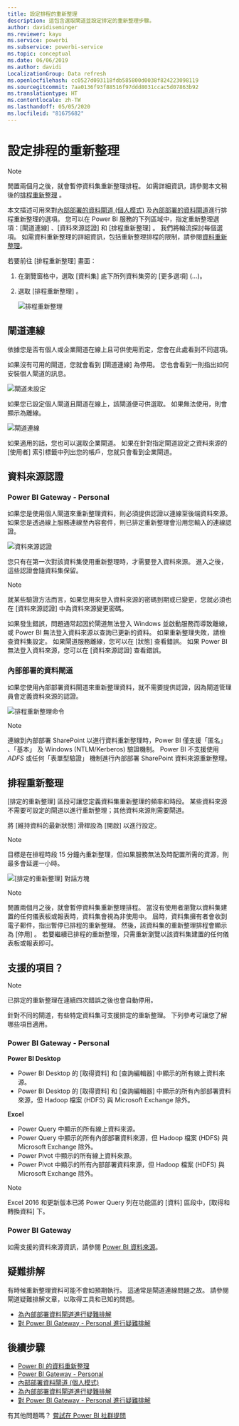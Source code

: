```yaml
---
title: 設定排程的重新整理
description: 這包含選取閘道並設定排定的重新整理步驟。
author: davidiseminger
ms.reviewer: kayu
ms.service: powerbi
ms.subservice: powerbi-service
ms.topic: conceptual
ms.date: 06/06/2019
ms.author: davidi
LocalizationGroup: Data refresh
ms.openlocfilehash: cc0527d093118fdb585800d0038f824223098119
ms.sourcegitcommit: 7aa0136f93f88516f97ddd8031ccac5d07863b92
ms.translationtype: HT
ms.contentlocale: zh-TW
ms.lasthandoff: 05/05/2020
ms.locfileid: "81675682"
---
```

# <a name="configure-scheduled-refresh"></a>設定排程的重新整理

>[!NOTE]
>閒置兩個月之後，就會暫停資料集重新整理排程。 如需詳細資訊，請參閱本文稍後的[排程重新整理](#scheduled-refresh)  。

本文描述可用來對[內部部署的資料閘道 (個人模式)](service-gateway-personal-mode.md) 及[內部部署的資料閘道](service-gateway-onprem.md)進行排程重新整理的選項。 您可以在 Power BI 服務的下列區域中，指定重新整理選項：[閘道連線]  、[資料來源認證]  和 [排程重新整理]  。 我們將輪流探討每個選項。 如需資料重新整理的詳細資訊，包括重新整理排程的限制，請參閱[資料重新整理](refresh-data.md#data-refresh)。

若要前往 [排程重新整理]  畫面：

1. 在瀏覽窗格中，選取 [資料集]  底下所列資料集旁的 [更多選項]  (...)。
2. 選取 [排程重新整理]  。

    ![排程重新整理](media/refresh-scheduled-refresh/dataset-menu.png)

## <a name="gateway-connection"></a>閘道連線

依據您是否有個人或企業閘道在線上且可供使用而定，您會在此處看到不同選項。

如果沒有可用的閘道，您就會看到 [閘道連線]  為停用。 您也會看到一則指出如何安裝個人閘道的訊息。

![閘道未設定](media/refresh-scheduled-refresh/gateway-not-configured.png)

如果您已設定個人閘道且閘道在線上，該閘道便可供選取。 如果無法使用，則會顯示為離線。

![閘道連線](media/refresh-scheduled-refresh/gateway-connection.png)

如果適用的話，您也可以選取企業閘道。 如果在針對指定閘道設定之資料來源的 [使用者]  索引標籤中列出您的帳戶，您就只會看到企業閘道。

## <a name="data-source-credentials"></a>資料來源認證

### <a name="power-bi-gateway---personal"></a>Power BI Gateway - Personal

如果您是使用個人閘道來重新整理資料，則必須提供認證以連線至後端資料來源。 如果您是透過線上服務連線至內容套件，則已排定重新整理會沿用您輸入的連線認證。

![資料來源認證](media/refresh-scheduled-refresh/data-source-credentials-pgw.png)

您只有在第一次對該資料集使用重新整理時，才需要登入資料來源。 進入之後，這些認證會隨資料集保留。

> [!NOTE]
> 就某些驗證方法而言，如果您用來登入資料來源的密碼到期或已變更，您就必須也在 [資料來源認證]  中為資料來源變更密碼。

如果發生錯誤，問題通常起因於閘道無法登入 Windows 並啟動服務而導致離線，或 Power BI 無法登入資料來源以查詢已更新的資料。 如果重新整理失敗，請檢查資料集設定。 如果閘道服務離線，您可以在 [狀態]  查看錯誤。 如果 Power BI 無法登入資料來源，您可以在 [資料來源認證] 查看錯誤。

### <a name="on-premises-data-gateway"></a>內部部署的資料閘道

如果您使用內部部署資料閘道來重新整理資料，就不需要提供認證，因為閘道管理員會定義資料來源的認證。

![排程重新整理命令](media/refresh-scheduled-refresh/data-source-credentials-egw.png)

> [!NOTE]
> 連線到內部部署 SharePoint 以進行資料重新整理時，Power BI 僅支援「匿名」  、「基本」  及 Windows (NTLM/Kerberos)  驗證機制。 Power BI 不支援使用 *ADFS* 或任何「表單型驗證」  機制進行內部部署 SharePoint 資料來源重新整理。

## <a name="scheduled-refresh"></a>排程重新整理

[排定的重新整理]  區段可讓您定義資料集重新整理的頻率和時段。 某些資料來源不需要可設定的閘道以進行重新整理；其他資料來源則需要閘道。

將 [維持資料的最新狀態]  滑桿設為 [開啟]  以進行設定。

> [!NOTE]
> 目標是在排程時段 15 分鐘內重新整理，但如果服務無法及時配置所需的資源，則最多會延遲一小時。

![[排定的重新整理] 對話方塊](media/refresh-scheduled-refresh/scheduled-refresh.png)

> [!NOTE]
> 閒置兩個月之後，就會暫停資料集重新整理排程。 當沒有使用者瀏覽以資料集建置的任何儀表板或報表時，資料集會視為非使用中。 屆時，資料集擁有者會收到電子郵件，指出暫停已排程的重新整理。 然後，該資料集的重新整理排程會顯示為 [停用]  。 若要繼續已排程的重新整理，只需重新瀏覽以該資料集建置的任何儀表板或報表即可。

## <a name="whats-supported"></a>支援的項目？


> [!NOTE]
> 已排定的重新整理在連續四次錯誤之後也會自動停用。

針對不同的閘道，有些特定資料集可支援排定的重新整理。 下列參考可讓您了解哪些項目適用。

### <a name="power-bi-gateway---personal"></a>Power BI Gateway - Personal

**Power BI Desktop**

* Power BI Desktop 的 [取得資料]  和 [查詢編輯器] 中顯示的所有線上資料來源。
* Power BI Desktop 的 [取得資料]  和 [查詢編輯器] 中顯示的所有內部部署資料來源，但 Hadoop 檔案 (HDFS) 與 Microsoft Exchange 除外。

**Excel**

* Power Query 中顯示的所有線上資料來源。
* Power Query 中顯示的所有內部部署資料來源，但 Hadoop 檔案 (HDFS) 與 Microsoft Exchange 除外。
* Power Pivot 中顯示的所有線上資料來源。
* Power Pivot 中顯示的所有內部部署資料來源，但 Hadoop 檔案 (HDFS) 與 Microsoft Exchange 除外。

> [!NOTE]
> Excel 2016 和更新版本已將 Power Query 列在功能區的 [資料]  區段中，[取得和轉換資料]  下。

### <a name="power-bi-gateway"></a>Power BI Gateway

如需支援的資料來源資訊，請參閱 [Power BI 資料來源](power-bi-data-sources.md)。

## <a name="troubleshooting"></a>疑難排解
有時候重新整理資料可能不會如預期執行。 這通常是閘道連線問題之故。 請參閱閘道疑難排解文章，以取得工具和已知的問題。

- [為內部部署資料閘道進行疑難排解](service-gateway-onprem-tshoot.md)
- [對 Power BI Gateway - Personal 進行疑難排解](service-admin-troubleshooting-power-bi-personal-gateway.md)

## <a name="next-steps"></a>後續步驟

- [Power BI 的資料重新整理](refresh-data.md)  
- [Power BI Gateway - Personal](service-gateway-personal-mode.md)  
- [內部部署資料閘道 (個人模式)](service-gateway-onprem.md)  
- [為內部部署資料閘道進行疑難排解](service-gateway-onprem-tshoot.md)  
- [對 Power BI Gateway - Personal 進行疑難排解](service-admin-troubleshooting-power-bi-personal-gateway.md)  

有其他問題嗎？ [嘗試在 Power BI 社群提問](https://community.powerbi.com/)